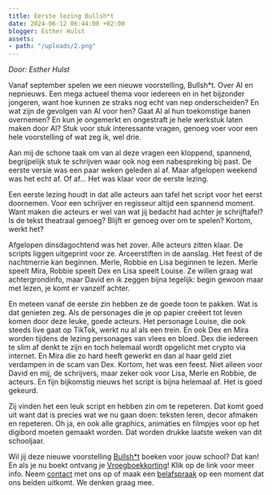 ```yaml
---
title: Eerste lezing Bullsh*t
date: 2024-06-12 06:44:00 +02:00
blogger: Esther Hulst
assets:
- path: "/uploads/2.png"
---
```


*Door: Esther Hulst*

Vanaf september spelen we een nieuwe voorstelling, Bullsh*t. Over AI en nepnieuws. Een mega actueel thema voor iedereen en in het bijzonder jongeren, want hoe kunnen ze straks nog echt van nep onderscheiden? En wat zijn de gevolgen van AI voor hen? Gaat AI al hun toekomstige banen overnemen? En kun je ongemerkt en ongestraft je hele werkstuk laten maken door AI? Stuk voor stuk interessante vragen, genoeg voer voor een hele voorstelling of wat zeg ik, wel drie.

Aan mij de schone taak om van al deze vragen een kloppend, spannend, begrijpelijk stuk te schrijven waar ook nog een nabespreking bij past. De eerste versie was een paar weken geleden al af. Maar afgelopen weekend was het echt af. Of af… Het was klaar voor de eerste lezing.

Een eerste lezing houdt in dat alle acteurs aan tafel het script voor het eerst doornemen. Voor een schrijver en regisseur altijd een spannend moment. Want maken die acteurs er wel van wat jij bedacht had achter je schrijftafel? Is de tekst theatraal genoeg? Blijft er genoeg over om te spelen? Kortom, werkt het?

Afgelopen dinsdagochtend was het zover. Alle acteurs zitten klaar. De scripts liggen uitgeprint voor ze. Arceerstiften in de aanslag. Het feest of de nachtmerrie kan beginnen. Merle, Robbie en Lisa beginnen te lezen. Merle speelt Mira, Robbie speelt Dex en Lisa speelt Louise. Ze willen graag wat achtergrondinfo, maar David en ik zeggen bijna tegelijk: begin gewoon maar met lezen, je komt er vanzelf achter.

En meteen vanaf de eerste zin hebben ze de goede toon te pakken. Wat is dat genieten zeg. Als de personages die je op papier creëert tot leven komen door deze leuke, goede acteurs. Het personage Louise, die ook steeds live gaat op TikTok, werkt nu al als een trein. En ook Dex en Mira worden tijdens de lezing personages van vlees en bloed. Dex die iedereen te slim af denkt te zijn en toch helemaal wordt opgelicht met crypto via internet. En Mira die zo hard heeft gewerkt en dan al haar geld ziet verdampen in de scam van Dex. Kortom, het was een feest. Niet alleen voor David en mij, de schrijvers, maar zeker ook voor Lisa, Merle en Robbie, de acteurs. En fijn bijkomstig nieuws het script is bijna helemaal af. Het is goed gekeurd.

Zij vinden het een leuk script en hebben zin om te repeteren. Dat komt goed uit want dat is precies wat we nu gaan doen: teksten leren, decor afmaken en repeteren. Oh ja, en ook alle graphics, animaties en filmpjes voor op het digibord moeten gemaakt worden. Dat worden drukke laatste weken van dit schooljaar.

Wil jij deze nieuwe voorstelling [Bullsh*t](https://www.opde1sterij.nl/theatergroep-zwerm/bullsh-t/) boeken voor jouw school? Dat kan! En als je nu boekt ontvang je [Vroegboekkorting](https://www.opde1sterij.nl/opde1sterij/vroegboekkorting/)! Klik op de link voor meer info. Neem [contact](https://www.opde1sterij.nl/contact/) met ons op of maak een [belafspraak](https://calendly.com/opde1sterij/een-telefoontje-i-v-m-de-vroegboekkorting) op een moment dat ons beiden uitkomt. We denken graag mee.